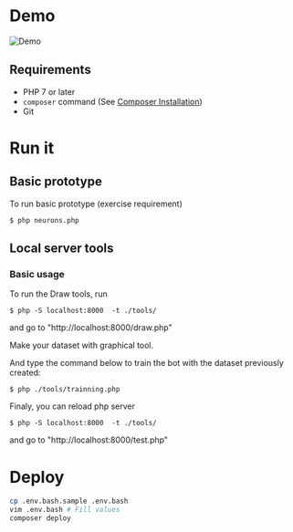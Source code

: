 # Demo
![Demo](https://user-images.githubusercontent.com/24396178/36469308-199aa730-16e7-11e8-8f11-c0c12f13c3de.gif)

## Requirements

* PHP 7 or later
* `composer` command (See [Composer Installation](https://getcomposer.org/doc/00-intro.md#installation-linux-unix-osx))
* Git

# Run it

## Basic prototype

To run basic prototype (exercise requirement)

`$ php neurons.php`

## Local server tools

### Basic usage

To run the Draw tools, run 

`$ php -S localhost:8000  -t ./tools/`

and go to "http://localhost:8000/draw.php"

Make your dataset with graphical tool.

And type the command below to train the bot with the dataset previously created: 

`$ php ./tools/trainning.php`

Finaly, you can reload php server 

`$ php -S localhost:8000  -t ./tools/`

and go to "http://localhost:8000/test.php"

# Deploy

```bash
cp .env.bash.sample .env.bash
vim .env.bash # Fill values
composer deploy
```
